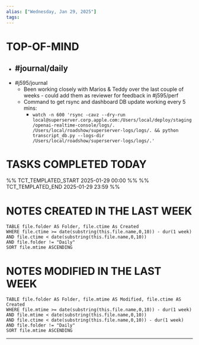 ```yaml
---
alias: ["Wednesday, Jan 29, 2025"]
tags: 
---
```

# TOP-OF-MIND
- #journal/daily 
	- 
- #j595/journal 
	- Been working closely with Marios & Teddy over the last couple of weeks - could add them as reviewer for feedback in #j595/perf 
	- Command to get rsync and dashboard DB update working every 5 mins:
		- `watch -n 600 'rsync -cavz --dry-run local@superserver.corp.apple.com:/Users/local/deploy/staging/openai-realtime-console/logs/. /Users/local/roadshow/superserver-logs/logs/. && python transcript_db.py --logs-dir /Users/local/roadshow/superserver-logs/logs/.'`


# TASKS COMPLETED TODAY
%% TCT_TEMPLATED_START 2025-01-29 00:00 %%
%% TCT_TEMPLATED_END 2025-01-29 23:59 %%



# NOTES CREATED IN THE LAST WEEK
``` dataview
TABLE file.folder AS Folder, file.ctime As Created
WHERE file.ctime >= date(substring(this.file.name,0,10)) - dur(1 week) 
AND file.ctime < date(substring(this.file.name,0,10)) 
AND file.folder != "Daily"
SORT file.mtime ASCENDING
```

# NOTES MODIFIED IN THE LAST WEEK
``` dataview
TABLE file.folder AS Folder, file.mtime AS Modified, file.ctime AS Created
WHERE file.mtime >= date(substring(this.file.name,0,10)) - dur(1 week)
AND file.mtime < date(substring(this.file.name,0,10))
AND file.ctime < date(substring(this.file.name,0,10)) - dur(1 week)
AND file.folder != "Daily"
SORT file.mtime ASCENDING
```
---
